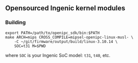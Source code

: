 ## Opensourced Ingenic kernel modules

### Building

```console
export PATH=/path/to/openipc_sdk/bin:$PATH
make ARCH=mips CROSS_COMPILE=mipsel-openipc-linux-musl- \
    -C ~/git/firmware/output/build/linux-3.10.14 \
    SOC=t31 M=$PWD
```

where `SOC` is your Ingenic SoC model: `t31`, `t40`, etc.

